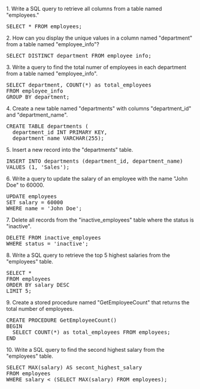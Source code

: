 <p>1. Write a SQL query to retrieve all columns from a table named "employees."</p>
<pre>
SELECT * FROM employees;
</pre>
<p>2. How can you display the unique values in a column named "department" from a table named "employee_info"?</p>
<pre>
SELECT DISTINCT department FROM employee_info;
</pre>
<p>3. Write a query to find the total numer of employees in each department from a table named "employee_info".</p>
<pre>
SELECT department, COUNT(*) as total_employees
FROM employee_info
GROUP BY department;
</pre>
<p>4. Create a new table named "departments" with columns "department_id" and "department_name".</p>
<pre>
CREATE TABLE departments (
  department_id INT PRIMARY KEY,
  department_name VARCHAR(255);
</pre>
<p>5. Insert a new record into the "departments" table.</p>
<pre>
INSERT INTO departments (department_id, department_name)
VALUES (1, 'Sales');
</pre>
<p>6. Write a query to update the salary of an employee with the name "John Doe" to 60000.</p>
<pre>
UPDATE employees
SET salary = 60000
WHERE name = 'John Doe';
</pre>
<p>7. Delete all records from the "inactive_employees" table where the status is "inactive".</p>
<pre>
DELETE FROM inactive_employees
WHERE status = 'inactive';
</pre>
<p>8. Write a SQL query to retrieve the top 5 highest salaries from the "employees" table.</p>
<pre>
SELECT *
FROM employees
ORDER BY salary DESC
LIMIT 5;
</pre>
<p>9. Create a stored procedure named "GetEmployeeCount" that returns the total number of employees.</p>
<pre>
CREATE PROCEDURE GetEmployeeCount()
BEGIN
  SELECT COUNT(*) as total_employees FROM employees;
END
</pre>
<p>10. Write a SQL query to find the second highest salary from the "employees" table.</p>
<pre>
SELECT MAX(salary) AS secont_highest_salary
FROM employees
WHERE salary < (SELECT MAX(salary) FROM employees);
</pre>
